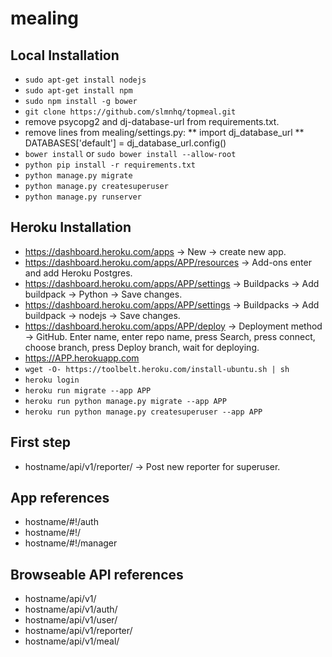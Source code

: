 # mealing

## Local Installation

* `sudo apt-get install nodejs`
* `sudo apt-get install npm`
* `sudo npm install -g bower`
* `git clone https://github.com/slmnhq/topmeal.git`
* remove psycopg2 and dj-database-url from requirements.txt.
* remove lines from mealing/settings.py:
** import dj_database_url
** DATABASES['default'] =  dj_database_url.config()
* `bower install` or `sudo bower install --allow-root`
* `python pip install -r requirements.txt`
* `python manage.py migrate`
* `python manage.py createsuperuser`
* `python manage.py runserver`

## Heroku Installation

* https://dashboard.heroku.com/apps -> New -> create new app.
* https://dashboard.heroku.com/apps/APP/resources -> Add-ons enter and add Heroku Postgres.
* https://dashboard.heroku.com/apps/APP/settings -> Buildpacks -> Add buildpack -> Python -> Save changes.
* https://dashboard.heroku.com/apps/APP/settings -> Buildpacks -> Add buildpack -> nodejs -> Save changes.
* https://dashboard.heroku.com/apps/APP/deploy -> Deployment method -> GitHub. Enter name, enter repo name, press Search, press connect, choose branch, press Deploy branch, wait for deploying.
* https://APP.herokuapp.com
* `wget -O- https://toolbelt.heroku.com/install-ubuntu.sh | sh`
* `heroku login`
* `heroku run migrate --app APP`
* `heroku run python manage.py migrate --app APP`
* `heroku run python manage.py createsuperuser --app APP`

## First step
* hostname/api/v1/reporter/ -> Post new reporter for superuser.

## App references

* hostname/#!/auth
* hostname/#!/
* hostname/#!/manager

## Browseable API references

* hostname/api/v1/
* hostname/api/v1/auth/
* hostname/api/v1/user/
* hostname/api/v1/reporter/
* hostname/api/v1/meal/
